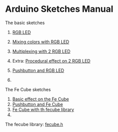 Arduino Sketches Manual
=======================

The basic sketches

1.  [RGB LED](../sketches/n01_RGB/n01_RGB.ino)

2.  [Mixing colors with RGB LED](../sketches/n02_RGB_mixing/n02_RGB_mixing.ino)

3.  [Multiplexing with 2 RGB LED](../sketches/n03_RGB_multiplex/n03_RGB_multiplex.ino)

4.  Extra: [Procedural effect on 2 RGB LED](../sketches/n04_RGB_procedural/n04_RGB_procedural.ino)
5.  [Pushbutton and RGB LED](../sketches/n05_RGB_pushbtn/n05_RGB_pushbtn.ino)
6.  

The Fe Cube sketches

1.  [Basic effect on the Fe Cube](../sketches/n10_cube_test/n10_cube_test.ino)
2.  [Pushbutton and Fe Cube](../sketches/n11_cube_pushbtn_test/n11_cube_pushbtn_test.ino)
3.  [Fe Cube with th fecube library](../sketches/n12_cube_library_test/n12_cube_library_test.ino)
4.  

The fecube library: [fecube.h](../sketches/n12_cube_library_test/fecube.h)
